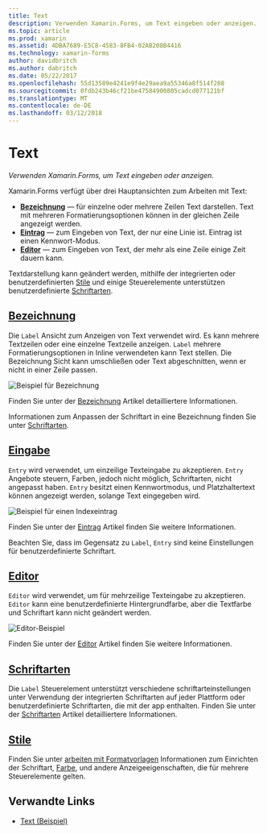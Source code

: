 ```yaml
---
title: Text
description: Verwenden Xamarin.Forms, um Text eingeben oder anzeigen.
ms.topic: article
ms.prod: xamarin
ms.assetid: 4DBA7689-E5C8-4583-8FB4-02AB208B4416
ms.technology: xamarin-forms
author: davidbritch
ms.author: dabritch
ms.date: 05/22/2017
ms.openlocfilehash: 55d13589e4241e9f4e29aea9a55346a8f514f208
ms.sourcegitcommit: 0fdb243b46cf21be47584900805cadcd077121bf
ms.translationtype: MT
ms.contentlocale: de-DE
ms.lasthandoff: 03/12/2018
---
```

# <a name="text"></a>Text

_Verwenden Xamarin.Forms, um Text eingeben oder anzeigen._

Xamarin.Forms verfügt über drei Hauptansichten zum Arbeiten mit Text:

- **[Bezeichnung](#Label)**  &mdash; für einzelne oder mehrere Zeilen Text darstellen. Text mit mehreren Formatierungsoptionen können in der gleichen Zeile angezeigt werden.
- **[Eintrag](#Entry)**  &mdash; zum Eingeben von Text, der nur eine Linie ist. Eintrag ist einen Kennwort-Modus.
- **[Editor](#Editor)**  &mdash; zum Eingeben von Text, der mehr als eine Zeile einige Zeit dauern kann.

Textdarstellung kann geändert werden, mithilfe der integrierten oder benutzerdefinierten [Stile](#Styles) und einige Steuerelemente unterstützen benutzerdefinierte [Schriftarten](#Fonts).

<a name="Label" />

## <a name="labellabelmd"></a>[Bezeichnung](label.md)

Die `Label` Ansicht zum Anzeigen von Text verwendet wird. Es kann mehrere Textzeilen oder eine einzelne Textzeile anzeigen. `Label` mehrere Formatierungsoptionen in Inline verwendeten kann Text stellen. Die Bezeichnung Sicht kann umschließen oder Text abgeschnitten, wenn er nicht in einer Zeile passen.

![](images/label.png "Beispiel für Bezeichnung")

Finden Sie unter der [Bezeichnung](label.md) Artikel detailliertere Informationen.

Informationen zum Anpassen der Schriftart in eine Bezeichnung finden Sie unter [Schriftarten](fonts.md).

<a name="Entry" />

## <a name="entryentrymd"></a>[Eingabe](entry.md)

`Entry` wird verwendet, um einzeilige Texteingabe zu akzeptieren. `Entry` Angebote steuern, Farben, jedoch nicht möglich, Schriftarten, nicht angepasst haben. `Entry` besitzt einen Kennwortmodus, und Platzhaltertext können angezeigt werden, solange Text eingegeben wird.

![](images/entry.png "Beispiel für einen Indexeintrag")

Finden Sie unter der [Eintrag](entry.md) Artikel finden Sie weitere Informationen.

Beachten Sie, dass im Gegensatz zu `Label`, `Entry` sind keine Einstellungen für benutzerdefinierte Schriftart.

<a name="Editor" />

## <a name="editoreditormd"></a>[Editor](editor.md)

`Editor` wird verwendet, um für mehrzeilige Texteingabe zu akzeptieren. `Editor` kann eine benutzerdefinierte Hintergrundfarbe, aber die Textfarbe und Schriftart kann nicht geändert werden.

![](images/editor.png "Editor-Beispiel")

Finden Sie unter der [Editor](editor.md) Artikel finden Sie weitere Informationen.

<a name="Fonts" />

## <a name="fontsfontsmd"></a>[Schriftarten](fonts.md)

Die `Label` Steuerelement unterstützt verschiedene schriftarteinstellungen unter Verwendung der integrierten Schriftarten auf jeder Plattform oder benutzerdefinierte Schriftarten, die mit der app enthalten. Finden Sie unter der [Schriftarten](fonts.md) Artikel detailliertere Informationen.

<a name="Styles" />

## <a name="stylesstylesmd"></a>[Stile](styles.md)

Finden Sie unter [arbeiten mit Formatvorlagen](~/xamarin-forms/user-interface/styles/index.md) Informationen zum Einrichten der Schriftart, [Farbe](~/xamarin-forms/user-interface/colors.md), und andere Anzeigeeigenschaften, die für mehrere Steuerelemente gelten.



## <a name="related-links"></a>Verwandte Links

- [Text (Beispiel)](https://developer.xamarin.com/samples/xamarin-forms/UserInterface/Text)
